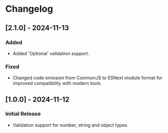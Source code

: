 # Changelog

## [2.1.0] - 2024-11-13
### Added
- Added 'Optional' validation support.

### Fixed
- Changed code emission from CommonJS to ESNext module format for improved compatibility with modern tools.

## [1.0.0] - 2024-11-12
### Initial Release
- Validation support for number, string and object types.